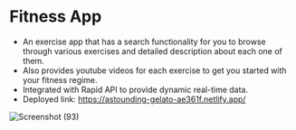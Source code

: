 # Fitness App
- An exercise app that has a search functionality for you to browse through various exercises and detailed description about each one of them.
- Also provides youtube videos for each exercise to get you started with your fitness regime.
- Integrated with Rapid API to provide dynamic real-time data.
- Deployed link: https://astounding-gelato-ae361f.netlify.app/

![Screenshot (93)](https://github.com/Arisha110/Fitness-App/assets/96740259/c2919a8f-a1d0-43ab-92ba-0d8b137de23e)

  

  
